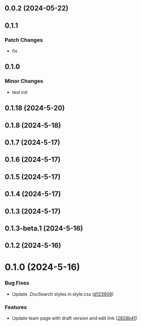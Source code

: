 ## 0.0.2 (2024-05-22)

## 0.1.1

### Patch Changes

-   fix

## 0.1.0

### Minor Changes

-   test init

## 0.1.18 (2024-5-20)

## 0.1.8 (2024-5-18)

## 0.1.7 (2024-5-17)

## 0.1.6 (2024-5-17)

## 0.1.5 (2024-5-17)

## 0.1.4 (2024-5-17)

## 0.1.3 (2024-5-17)

## 0.1.3-beta.1 (2024-5-16)

## 0.1.2 (2024-5-16)

# 0.1.0 (2024-5-16)

### Bug Fixes

-   Update .DocSearch styles in style.css ([d123909](https://github.com/jilarganti/arvis/commit/d123909584718aca2733c097dcceaed9c97c922e))

### Features

-   Update team page with draft version and edit link ([2828b41](https://github.com/jilarganti/arvis/commit/2828b41f46381626a64d2559af79a78a068db11c))
